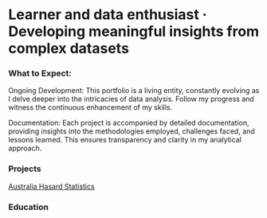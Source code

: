 # Learner and data enthusiast · Developing meaningful insights from complex datasets


### What to Expect:

Ongoing Development: This portfolio is a living entity, constantly evolving as I delve deeper into the intricacies of data analysis. Follow my progress and witness the continuous enhancement of my skills.

Documentation: Each project is accompanied by detailed documentation, providing insights into the methodologies employed, challenges faced, and lessons learned. This ensures transparency and clarity in my analytical approach.

### Projects

[Australia Hasard Statistics](https://github.com/drgaquino/Code)

### Education

